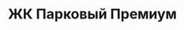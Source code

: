 ---
title: 'ЖК Парковый Премиум'
url: 'zhk-parkoviy-premium'
city: 'в городе Челябинск'
titleForLayots: 'ЖК Парковый Премиум'
description: 'Жилой комплекс «Парковый ПРЕМИУМ» спроектирован как самодостаточный район, ориентированный на семейный образ жизни. Ландшафтный дизайн дворов-парков без машин задаст новый стандарт комфортной и безопасной жизни. Записаться на экскурсию.'
year: '2025'
heroImage: '/public/ЖК Парковый Премиум/UzDpe0whXKQ.webp'
location: 'Сосновский'
buildingType: 'Панельный'

aboutSectionData: [
    {
        title: 'Отличительный Образ Жизни',
        text: 'Встречайте новый стандарт комфорта и безопасности в жилом комплексе "Парковый Премиум". Наш ландшафтный дизайн, основанный на парковых дворах без машин, создает уникальную атмосферу, идеальную для семейной жизни. Запишитесь на экскурсию, чтобы увидеть, как мы создаем будущее сегодня.',
        image: '/ЖК Парковый Премиум/R7Jq9z-KHO8.webp',
    },
    {
        title: 'Семейное Благополучие',
        text: 'Откройте для себя идеальное место для семейной жизни в жилом комплексе "Парковый Премиум". Наша концепция парковых дворов без машин придает новый смысл комфорту и безопасности, делая наш район самодостаточным и привлекательным для всех членов семьи.',
        image: '/ЖК Парковый Премиум/z1uOfhUxQjU.webp',
    },
    {
        title: 'Современные планировки',
        text: 'Мы предлагаем широкий выбор планировок квартир, от уютных студий до просторных трехкомнатных вариантов. Каждая планировка тщательно продумана, чтобы максимально использовать пространство и создать комфортную жилую среду.',
        image: '/ЖК Парковый Премиум/HV4KkvE9UE0.webp',
    }
]

layoutsSectionData: [
    {
        title: '1',
        image: '/ЖК Парковый Премиум/park-layouts-3.jpg',
        rooms: 'студия',
        price: '2 934 100'
    },
    {
        title: '1',
        image: '/ЖК Парковый Премиум/layouts-21.jpg',
        rooms: 'студия',
        price: '3 218 360'
    },
    {
        title: '1',
        image: '/ЖК Парковый Премиум/layouts-22.jpg',
        rooms: 'студия',
        price: '3 272 040'
    },
    {
        title: '2',
        image: '/ЖК Парковый Премиум/park-layouts-6.jpg',
        rooms: '1-комнатная',
        price: '4 338 320'

    },
    {
        title: '2',
        image: '/ЖК Парковый Премиум/layouts-20.jpg',
        rooms: '1-комнатная',
        price: '4 437 400'

    },
    {
        title: '2',
        image: '/ЖК Парковый Премиум/layouts-19.jpg',
        rooms: '1-комнатная',
        price: '4 568 900'

    },
    {
        title: '2',
        image: '/ЖК Парковый Премиум/layouts-23.jpg',
        rooms: '1-комнатная',
        price: '4 637 220'

    },
    {
        title: '2',
        image: '/ЖК Парковый Премиум/park-layouts-9.jpg',
        rooms: '1-комнатная',
        price: '4 649 420'

    },
    {
        title: '2',
        image: '/ЖК Парковый Премиум/layouts-24.jpg',
        rooms: '1-комнатная',
        price: '4 712 400'

    },
    {
        title: '6',
        image: '/ЖК Парковый Премиум/layouts-25.jpg',
        rooms: '2-комнатная',
        price: '6 453 700'
    },
    {
        title: '6',
        image: '/ЖК Парковый Премиум/park-layouts-12.jpg',
        rooms: '2-комнатная',
        price: '6 480 000'
    },
    {
        image: '/ЖК Парковый Премиум/layouts-26.jpg',
        rooms: '2-комнатная',
        price: '6 836 500'
    },
    {
        title: '6',
        image: '/ЖК Парковый Премиум/layouts-27.jpg',
        rooms: '2-комнатная',
        price: '7 376 600'
    },
    {
        title: '6',
        image: '/ЖК Парковый Премиум/layouts-28.jpg',
        rooms: '2-комнатная',
        price: '7 406 300'
    },
    {
        title: '8',
        image: '/ЖК Парковый Премиум/park-layouts-1.jpg',
        rooms: '3-комнатная',
        price: '8 547 000'
    },
    {
        title: '8',
        image: '/ЖК Парковый Премиум/layouts-29.jpg',
        rooms: '3-комнатная',
        price: '9 194 900'
    },
    {
        title: '8',
        image: '/ЖК Парковый Премиум/park-layouts-2.jpg',
        rooms: '3-комнатная',
        price: '10 747 000'
    },
    
    
]


galleryImages: ['/ЖК Парковый Премиум/jDpb4QSArQ0.webp', '/ЖК Парковый Премиум/yj-jFAA3XdQ.webp', '/ЖК Парковый Премиум/ou0g4sOeHH0.webp', '/ЖК Парковый Премиум/HV4KkvE9UE0.webp', '/ЖК Парковый Премиум/R7Jq9z-KHO8.webp', '/ЖК Парковый Премиум/BjTweF8i8wk.webp', '/ЖК Парковый Премиум/Sc0iE2FGGSs.webp', '/ЖК Парковый Премиум/th_Z8UCcIIQ.webp', '/ЖК Парковый Премиум/xvi4iF8ZKQY.webp', '/ЖК Парковый Премиум/pqZ9RJsDHVk.webp', '/ЖК Парковый Премиум/661yzEhg4rk.webp', '/ЖК Парковый Премиум/5XjFrTdebwQ.webp', '/ЖК Парковый Премиум/E5CAboHjE5E.webp', '/ЖК Парковый Премиум/7GNW9S9ccvM.webp', '/ЖК Парковый Премиум/jWgW8ODjvjQ.webp', '/ЖК Парковый Премиум/X8bczZWL2gs.webp', '/ЖК Парковый Премиум/z1uOfhUxQjU.webp', '/ЖК Парковый Премиум/UzDpe0whXKQ.webp', '/ЖК Парковый Премиум/IBu-1qlDWXI.webp', '/ЖК Парковый Премиум/rctEWBsRhtI.webp', '/ЖК Парковый Премиум/xWNcURG5S7o.webp', '/ЖК Парковый Премиум/FuXkiVEgX4w.webp', '/ЖК Парковый Премиум/KbHVyVRGw2o.webp',]
mapStatic: {
    mapLink: 'https://yandex.ru/maps/?um=constructor%3A771567a8241efb011e4b49389e608698d4edb6da09f0aabd8b1dd87eb5826e90&amp;source=constructorStatic',
    mapPath: 'https://api-maps.yandex.ru/services/constructor/1.0/static/?um=constructor%3A771567a8241efb011e4b49389e608698d4edb6da09f0aabd8b1dd87eb5826e90&amp;width=600&amp;height=450&amp;lang=ru_RU',
}
---